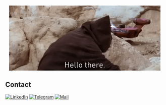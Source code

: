 <div align="center">

[![Header](https://github.com/GapurEvloev/gapurevloev.github.io/blob/master/assets/obi-van.425a324483e3572cd4d4.gif)](https://www.linkedin.com/in/gapur/)

</div>

## Contact

[![LinkedIn](https://img.shields.io/badge/LinkedIn-0077B5?style=for-the-badge&logo=linkedin&logoColor=white)](https://www.linkedin.com/in/gapur/)
[![Telegram](https://img.shields.io/badge/-Telegram-0077B5?style=for-the-badge&logo=telegram&logoColor=white)](https://t.me/gapur)
[![Mail](https://img.shields.io/badge/-Mail-0077B5?style=for-the-badge&logo=Mail&logoColor=white)](mailto:kaloycant@gmail.com)